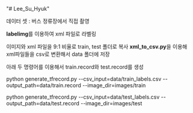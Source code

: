 "# Lee_Su_Hyuk" 

데이터 셋 : 버스 정류장에서 직접 촬영

**labelimg**를 이용하여 xml 파일로 라벨링

이미지와 xml 파일을 9:1 비율로
train, test 폴더로 복사
**xml_to_csv.py**을 이용해 xml파일들을 csv로 변환해서 data 폴더에 저장

아래 두 명령어를 이용해서 train.record와 test.record를 생성

  python generate_tfrecord.py --csv_input=data/train_labels.csv --output_path=data/train.record --image_dir=images/train

  python generate_tfrecord.py --csv_input=data/test_labels.csv --output_path=data/test.record --image_dir=images/test
 
